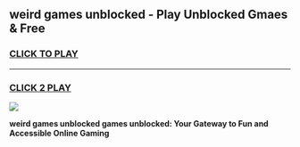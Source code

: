 
## weird games unblocked - Play Unblocked Gmaes & Free
<h3>
<a href="https://news.freeplayer.one?title=weird_games_unblocked&ref=16F">CLICK TO PLAY</a></h3>
<hr>

<h3>
<a href="https://news.freeplayer.one?title=weird_games_unblocked&ref=16F">CLICK 2 PLAY</a>
  
</h3>

<a href="https://news.freeplayer.one?title=weird_games_unblocked&ref=16F/"><img src="https://clearcache.store/games.png"></a>


**weird games unblocked games unblocked: Your Gateway to Fun and Accessible Online Gaming**
